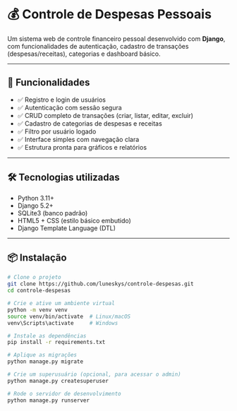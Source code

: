 # 💰 Controle de Despesas Pessoais

Um sistema web de controle financeiro pessoal desenvolvido com **Django**, com funcionalidades de autenticação, cadastro de transações (despesas/receitas), categorias e dashboard básico.

---

## 🚀 Funcionalidades

- ✅ Registro e login de usuários
- ✅ Autenticação com sessão segura
- ✅ CRUD completo de transações (criar, listar, editar, excluir)
- ✅ Cadastro de categorias de despesas e receitas
- ✅ Filtro por usuário logado
- ✅ Interface simples com navegação clara
- ✅ Estrutura pronta para gráficos e relatórios

---

## 🛠️ Tecnologias utilizadas

- Python 3.11+
- Django 5.2+
- SQLite3 (banco padrão)
- HTML5 + CSS (estilo básico embutido)
- Django Template Language (DTL)

---

## 📦 Instalação

```bash
# Clone o projeto
git clone https://github.com/luneskys/controle-despesas.git
cd controle-despesas

# Crie e ative um ambiente virtual
python -m venv venv
source venv/bin/activate  # Linux/macOS
venv\Scripts\activate     # Windows

# Instale as dependências
pip install -r requirements.txt

# Aplique as migrações
python manage.py migrate

# Crie um superusuário (opcional, para acessar o admin)
python manage.py createsuperuser

# Rode o servidor de desenvolvimento
python manage.py runserver
